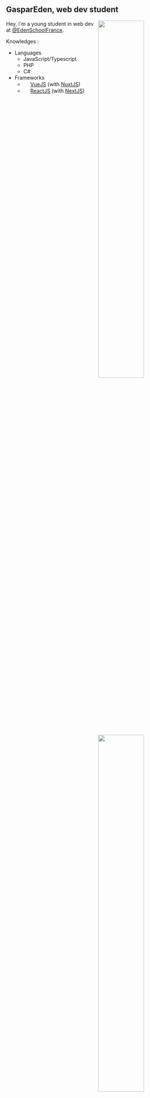 <h2>GasparEden, web dev student</h2>

<img width="50%" align="right" src="https://github-readme-stats.vercel.app/api?username=GasparEden&count_private=true&show_icons=true&theme=dark&hide_border=true&include_all_commits=true"/>
<img width="50%" align="right" src="https://github-readme-stats.vercel.app/api/top-langs/?username=GasparEden&theme=dark&hide_border=true&layout=compact">

Hey, i'm a young student in web dev at <a href="https://github.com/EdenSchoolFrance/" target="_blank">@EdenSchoolFrance</a>.

Knowledges :
  - Languages
    - JavaScript/Typescript
    - PHP
    - C#
  - Frameworks
    - <img height="15" src="https://upload.wikimedia.org/wikipedia/commons/thumb/9/95/Vue.js_Logo_2.svg/1184px-Vue.js_Logo_2.svg.png"> <a href="https://vuejs.org/" target="_blank">VueJS</a> (with <a href="https://nuxtjs.org/" target="_blank">NuxtJS</a>)
    - <img height="15" src="https://grafikart.fr/uploads/icons/react.svg"> <a href="https://reactjs.org/" target="_blank">ReactJS</a> (with <a href="https://nextjs.org/" target="_blank">NextJS</a>)
